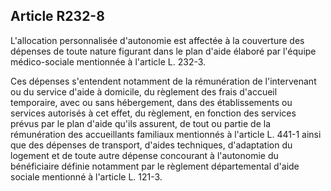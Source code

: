## Article R232-8

L'allocation personnalisée d'autonomie est affectée à la couverture des dépenses de toute nature figurant dans
le plan d'aide élaboré par l'équipe médico-sociale mentionnée à l'article L. 232-3.

Ces dépenses s'entendent notamment de la rémunération de l'intervenant ou du service d'aide à domicile,
du règlement des frais d'accueil temporaire, avec ou sans hébergement, dans des établissements ou services
autorisés à cet effet, du règlement, en fonction des services prévus par le plan d'aide qu'ils assurent, de tout
ou partie de la rémunération des accueillants familiaux mentionnés à l'article L. 441-1 ainsi que des dépenses
de transport, d'aides techniques, d'adaptation du logement et de toute autre dépense concourant à l'autonomie
du bénéficiaire définie notamment par le règlement départemental d'aide sociale mentionné à l'article L.
121-3.

